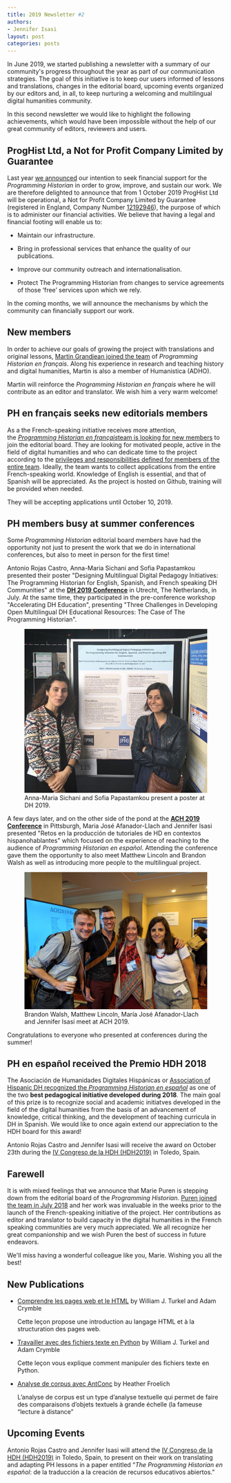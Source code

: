 ```yaml
---
title: 2019 Newsletter #2 
authors:
- Jennifer Isasi
layout: post
categories: posts
---
```


In  June 2019, we started publishing a newsletter with a summary of our community's progress throughout the year as part of our communication strategies. The goal of this initiative is to keep our users informed of lessons and translations, changes in the editorial board, upcoming events organized by our editors and, in all, to keep nurturing a welcoming and multilingual digital humanities community. 

In this second newsletter we would like to highlight the following achievements, which would have been impossible without the help of our great community of editors, reviewers and users. 



## ProgHist Ltd, a Not for Profit Company Limited by Guarantee 

Last year [we announced](https://programminghistorian.org/en/support-us) our intention to seek financial support for the *Programming Historian* in order to grow, improve, and sustain our work. We are therefore delighted to announce that from 1 October 2019 ProgHist Ltd will be operational, a Not for Profit Company Limited by Guarantee (registered in England, Company Number [12192946](https://beta.companieshouse.gov.uk/company/12192946)), the purpose of which is to administer our financial activities. We believe that having a legal and financial footing will enable us to:

- Maintain our infrastructure.

- Bring in professional services that enhance the quality of our publications.

- Improve our community outreach and internationalisation.

- Protect The Programming Historian from changes to service agreements of those ‘free’ services upon which we rely.

In the coming months, we will announce the mechanisms by which the community can financially support our work.



## New members

In order to achieve our goals of growing the project with translations and original lessons, [Martin Grandjean joined the team](https://programminghistorian.org/posts/welcome-martin-grandjean) of *Programming Historian en français*. Along his experience in research and teaching history and digital humanities, Martin is also a member of Humanistica (ADHO). 

Martin will reinforce the *Programming Historian en français* where he will contribute as an editor and translator. We wish him a very warm welcome! 



## PH en français seeks new editorials members

As a the French-speaking initiative receives more attention, the [*Programming Historian en français*team is looking for new members](https://programminghistorian.org/posts/call-for-fr-members) to join the editorial board. They are looking for motivated people, active in the field of digital humanities and who can dedicate time to the project according to the [privileges and responsibilities defined for members of the entire team](https://github.com/programminghistorian/jekyll/wiki/Privileges-and-Responsibilities-of-Membership). Ideally, the team wants to collect applications from the entire French-speaking world. Knowledge of English is essential, and that of Spanish will be appreciated. As the project is hosted on Github, training will be provided when needed. 

They will be accepting applications until October 10, 2019. 



## PH members busy at summer conferences

Some *Programming Historian* editorial board members have had the opportunity not just to present the work that we do in international conferences, but also to meet in person for the first time!

Antonio Rojas Castro, Anna-Maria Sichani and Sofia Papastamkou presented their poster "Designing Multilingual Digital Pedagogy Initiatives: The Programming Historian for English, Spanish, and French speaking DH Communities" at the [**DH 2019 Conference**](https://dh2019.adho.org) in Utrecht, The Netherlands, in July. At the same time, they participated in the pre-conference workshop "Accelerating DH Education", presenting "Three Challenges in Developing Open Multilingual DH Educational Resources: The Case of The Programming Historian".   



<p><figure><img src="/images/blog/dh-2019-poster.JPG" alt="A photo of Anna-Maria Sichani and Sofia Papastamkou next to their poster at DH 2019."/><figcaption>Anna-Maria Sichani and Sofia Papastamkou present a poster at DH 2019.</figcaption></figure></p>

A few days later, and on the other side of the pond at the [**ACH 2019 Conference**](http://ach2019.ach.org) in Pittsburgh, Maria José Afanador-Llach and Jennifer Isasi presented "Retos en la producción de tutoriales de HD en contextos hispanohablantes" which focused on the experience of reaching to the audience of *Programming Historian en español*. Attending the conference gave them the opportunity to also meet Matthew Lincoln and Brandon Walsh as well as introducing more people to the multilingual project. 

<p><figure><img src="/images/blog/ach-2019-presentation.jpg" alt="A photo of Brandon Walsh, Matthew Lincoln, María José Afanador-Llach and Jennifer Isasi at ACH 2019."/><figcaption>Brandon Walsh, Matthew Lincoln, María José Afanador-Llach and Jennifer Isasi meet at ACH 2019.</figcaption></figure></p>

Congratulations to everyone who presented at conferences during the summer!



## PH en español received the Premio HDH 2018

The Asociación de Humanidades Digitales Hispánicas or [Association of Hispanic DH recognized the *Programming Historian en español*](https://programminghistorian.org/posts/premio-hdh-2018) as one of the two **best pedagogical initiative developed during 2018**. The main goal of this prize is to recognize social and academic initiatves developed in the field of the digital humanities from the basis of an advancement of knowledge, critical thinking, and the development of teaching curricula in DH in Spanish. We would like to once again extend our appreciation to the HDH board for this award!

Antonio Rojas Castro and Jennifer Isasi will receive the award on October 23th during the [IV Congreso de la HDH (HDH2019)](https://eventos.uclm.es/24964/detail/iv-congreso-internacional-de-la-asociacion-de-humanidades-digitales-hispanicas.html) in Toledo, Spain.



## Farewell

It is with mixed feelings that we announce that Marie Puren is stepping down from the editorial board of the *Programming Historian*. [Puren joined the team in July 2018](https://programminghistorian.org/posts/FR-team) and her work was invaluable in the weeks prior to the launch of the French-speaking initiative of the project. Her contributions as editor and translator to build capacity in the digital humanities in the French speaking communities are very much appreciated. We all recognize her great companionship and we wish Puren the best of success in future endeavors.  

We'll miss having a wonderful colleague like you, Marie. Wishing you all the best! 



## New Publications

- [Comprendre les pages web et le HTML](https://programminghistorian.org/fr/lecons/comprendre-les-pages-web) by William J. Turkel and Adam Crymble

  Cette leçon propose une introduction au langage HTML et à la structuration des pages web.

- [Travailler avec des fichiers texte en Python](https://programminghistorian.org/fr/lecons/travailler-avec-des-fichiers-texte) by William J. Turkel and Adam Crymble

  Cette leçon vous explique comment manipuler des fichiers texte en Python.

- [Analyse de corpus avec AntConc](https://programminghistorian.org/fr/lecons/analyse-corpus-antconc) by Heather Froelich

  L’analyse de corpus est un type d’analyse textuelle qui permet de faire des comparaisons d’objets textuels à grande échelle (la fameuse “lecture à distance” 



## Upcoming Events 
Antonio Rojas Castro and Jennifer Isasi will attend the [IV Congreso de la HDH (HDH2019)](https://eventos.uclm.es/24964/detail/iv-congreso-internacional-de-la-asociacion-de-humanidades-digitales-hispanicas.html) in Toledo, Spain, to present on their work on translating and adapting PH lessons in a paper entitled “*The Programming Historian en español*: de la traducción a la creación de recursos educativos abiertos.”  
